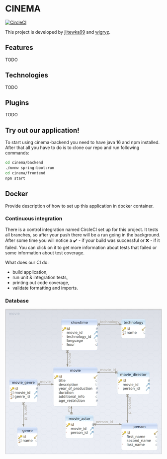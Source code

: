 # CINEMA
[![CircleCI](https://circleci.com/gh/wigryz/cinema-backend/tree/master.svg?style=svg&circle-token=cf5afc5c5e4df2f08e50376029196dd32e58e87a)](https://circleci.com/gh/wigryz/cinema-backend/tree/master)

This project is developed by [jlitewka99][jlitewka99] and [wigryz][wigryz].

## Features
TODO
## Technologies
TODO
## Plugins
TODO
## Try out our application!

To start using cinema-backend you need to have java 16 and npm installed.  
After that all you have to do is to clone our repo and run following commands:
```sh
cd cinema/backend
./mvnw spring-boot:run
cd cinema/frontend
npm start
```

## Docker

Provide description of how to set up this application in docker container.

### Continuous integration

There is a control integration named CircleCI set up for this project. It tests all branches, so after your push
there will be a run going in the background. After some time you will notice a :heavy_check_mark: - if your
build was successful or :x: - if it failed. You can click on it to get more information about tests that failed or
some information about test coverage.

What does our CI do:
* build application,
* run unit & integration tests,
* printing out code coverage,
* validate formatting and imports.

### Database

![database_schema](./resources/cinema-db_schema.jpg)

[//]: # (HERE YOU CAN ADD MORE MAGIC LINKS])
[repo]: <https://github.com/wigryz/cinema-backend>
[wigryz]: <https://github.com/wigryz>
[jlitewka99]: <https://github.com/jlitewka99>
